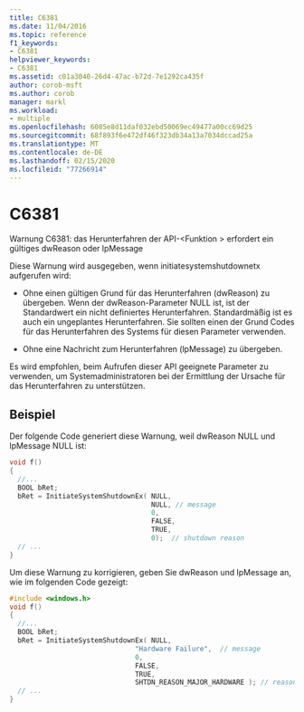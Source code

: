 ```yaml
---
title: C6381
ms.date: 11/04/2016
ms.topic: reference
f1_keywords:
- C6381
helpviewer_keywords:
- C6381
ms.assetid: c01a3040-26d4-47ac-b72d-7e1292ca435f
author: corob-msft
ms.author: corob
manager: markl
ms.workload:
- multiple
ms.openlocfilehash: 6085e8d11daf032ebd50069ec49477a00cc69d25
ms.sourcegitcommit: 68f893f6e472df46f323db34a13a7034dccad25a
ms.translationtype: MT
ms.contentlocale: de-DE
ms.lasthandoff: 02/15/2020
ms.locfileid: "77266914"
---
```

# <a name="c6381"></a>C6381
Warnung C6381: das Herunterfahren der API-\<Funktion > erfordert ein gültiges dwReason oder lpMessage

Diese Warnung wird ausgegeben, wenn initiatesystemshutdownetx aufgerufen wird:

- Ohne einen gültigen Grund für das Herunterfahren (dwReason) zu übergeben. Wenn der dwReason-Parameter NULL ist, ist der Standardwert ein nicht definiertes Herunterfahren. Standardmäßig ist es auch ein ungeplantes Herunterfahren. Sie sollten einen der Grund Codes für das Herunterfahren des Systems für diesen Parameter verwenden.

- Ohne eine Nachricht zum Herunterfahren (lpMessage) zu übergeben.

Es wird empfohlen, beim Aufrufen dieser API geeignete Parameter zu verwenden, um Systemadministratoren bei der Ermittlung der Ursache für das Herunterfahren zu unterstützen.

## <a name="example"></a>Beispiel

Der folgende Code generiert diese Warnung, weil dwReason NULL und lpMessage NULL ist:

```cpp
void f()
{
  //...
  BOOL bRet;
  bRet = InitiateSystemShutdownEx( NULL,
                                   NULL, // message
                                   0,
                                   FALSE,
                                   TRUE,
                                   0);  // shutdown reason
  // ...
}
```

Um diese Warnung zu korrigieren, geben Sie dwReason und lpMessage an, wie im folgenden Code gezeigt:

```cpp
#include <windows.h>
void f()
{
  //...
  BOOL bRet;
  bRet = InitiateSystemShutdownEx( NULL,
                               "Hardware Failure",  // message
                               0,
                               FALSE,
                               TRUE,
                               SHTDN_REASON_MAJOR_HARDWARE ); // reason
  // ...
}
```
